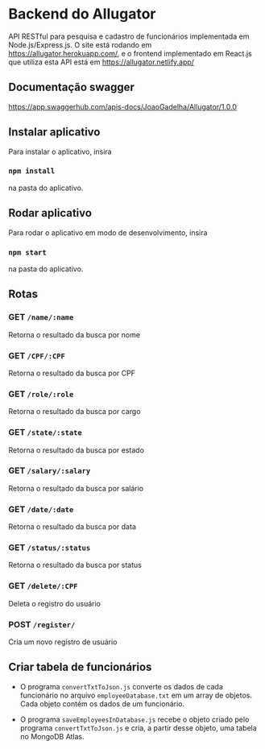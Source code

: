 # Backend do Allugator

API RESTful para pesquisa e cadastro de funcionários implementada em Node.js/Express.js. O site está rodando em https://allugator.herokuapp.com/, e o frontend implementado em React.js que utiliza esta API está em https://allugator.netlify.app/

## Documentação swagger

https://app.swaggerhub.com/apis-docs/JoaoGadelha/Allugator/1.0.0

## Instalar aplicativo 

Para instalar o aplicativo, insira

### `npm install`

na pasta do aplicativo.

## Rodar aplicativo

Para rodar o aplicativo em modo de desenvolvimento, insira

### `npm start`

na pasta do aplicativo.

## Rotas

### GET `/name/:name`

Retorna o resultado da busca por nome

### GET `/CPF/:CPF`

Retorna o resultado da busca por CPF

### GET `/role/:role`

Retorna o resultado da busca por cargo

### GET `/state/:state`

Retorna o resultado da busca por estado

### GET `/salary/:salary`

Retorna o resultado da busca por salário

### GET `/date/:date`

Retorna o resultado da busca por data

### GET `/status/:status`

Retorna o resultado da busca por status

### GET `/delete/:CPF`

Deleta o registro do usuário

### POST `/register/`

Cria um novo registro de usuário

## Criar tabela de funcionários

- O programa `convertTxtToJson.js` converte os dados de cada funcionário no arquivo `employeeDatabase.txt` em um array de objetos. Cada objeto contém os dados de um funcionário.

- O programa `saveEmployeesInDatabase.js` recebe o objeto criado pelo programa `convertTxtToJson.js` e cria, a partir desse objeto, uma tabela no MongoDB Atlas.
